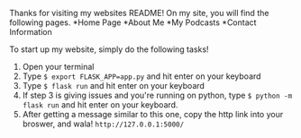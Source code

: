 Thanks for visiting my websites README! On my site, you will find the following pages.
*Home Page
*About Me
*My Podcasts
*Contact Information

To start up my website, simply do the following tasks!

1. Open your terminal
2. Type `$ export FLASK_APP=app.py` and hit enter on your keyboard
3. Type `$ flask run` and hit enter on your keyboard
4. If step 3 is giving issues and you're running on python, type `$ python -m flask run` and hit enter on your keyboard.
5. After getting a message similar to this one, copy the http link into your broswer, and wala! `http://127.0.0.1:5000/`



